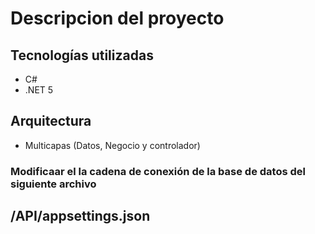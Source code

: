 # Descripcion del proyecto

## Tecnologías utilizadas
 - C#
 - .NET 5

## Arquitectura
 - Multicapas (Datos, Negocio y controlador)
 


### Modificaar el la cadena de conexión de la base de datos del siguiente archivo
##  /API/appsettings.json

